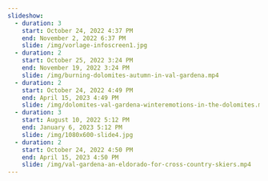 ```yaml
---
slideshow:
  - duration: 3
    start: October 24, 2022 4:37 PM
    end: November 2, 2022 6:37 PM
    slide: /img/vorlage-infoscreen1.jpg
  - duration: 2
    start: October 25, 2022 3:24 PM
    end: November 19, 2022 3:24 PM
    slide: /img/burning-dolomites-autumn-in-val-gardena.mp4
  - duration: 2
    start: October 24, 2022 4:49 PM
    end: April 15, 2023 4:49 PM
    slide: /img/dolomites-val-gardena-winteremotions-in-the-dolomites.mp4
  - duration: 3
    start: August 10, 2022 5:12 PM
    end: January 6, 2023 5:12 PM
    slide: /img/1080x600-slide4.jpg
  - duration: 2
    start: October 24, 2022 4:50 PM
    end: April 15, 2023 4:50 PM
    slide: /img/val-gardena-an-eldorado-for-cross-country-skiers.mp4
---
```

